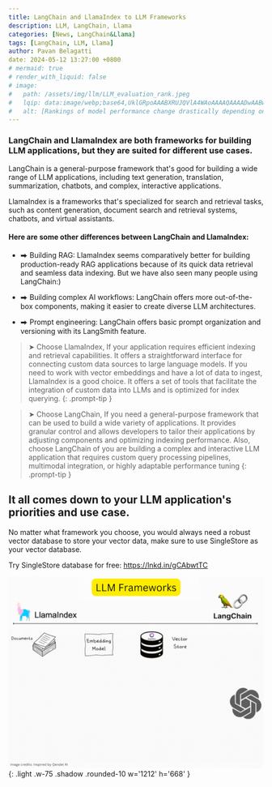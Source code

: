 ```yaml
---
title: LangChain and LlamaIndex to LLM Frameworks
description: LLM, LangChain, Llama
categories: [News, LangChain&Llama]
tags: [LangChain, LLM, Llama]
author: Pavan Belagatti
date: 2024-05-12 13:27:00 +0800
# mermaid: true
# render_with_liquid: false
# image:
#   path: /assets/img/llm/LLM_evaluation_rank.jpeg
#   lqip: data:image/webp;base64,UklGRpoAAABXRUJQVlA4WAoAAAAQAAAADwAABwAAQUxQSDIAAAARL0AmbZurmr57yyIiqE8oiG0bejIYEQTgqiDA9vqnsUSI6H+oAERp2HZ65qP/VIAWAFZQOCBCAAAA8AEAnQEqEAAIAAVAfCWkAALp8sF8rgRgAP7o9FDvMCkMde9PK7euH5M1m6VWoDXf2FkP3BqV0ZYbO6NA/VFIAAAA
#   alt: [Rankings of model performance change drastically depending on which LLM is used as the judge on KILT-NQ]
---
```



### **LangChain** and **LlamaIndex** are both frameworks for building LLM applications, but they are suited for different use cases.

LangChain is a general-purpose framework that's good for building a wide range of LLM applications, including text generation, translation, summarization, chatbots, and complex, interactive applications.

LlamaIndex is a frameworks that's specialized for search and retrieval tasks, such as content generation, document search and retrieval systems, chatbots, and virtual assistants.

#### Here are some other differences between LangChain and LlamaIndex:
+ ⮕ Building RAG: LlamaIndex seems comparatively better for building production-ready RAG applications because of its quick data retrieval and seamless data indexing. But we have also seen many people using LangChain:)

+  ⮕ Building complex AI workflows: LangChain offers more out-of-the-box components, making it easier to create diverse LLM architectures.

+  ⮕ Prompt engineering: LangChain offers basic prompt organization and versioning with its LangSmith feature.

> ➤ Choose LlamaIndex,
If your application requires efficient indexing and retrieval capabilities. It offers a straightforward interface for connecting custom data sources to large language models. If you need to work with vector embeddings and have a lot of data to ingest, LlamaIndex is a good choice. It offers a set of tools that facilitate the integration of custom data into LLMs and is optimized for index querying.
{: .prompt-tip }



> ➤ Choose LangChain,
If you need a general-purpose framework that can be used to build a wide variety of applications.  It provides granular control and allows developers to tailor their applications by adjusting components and optimizing indexing performance. Also, choose LangChain of you are building a complex and interactive LLM application that requires custom query processing pipelines, multimodal integration, or highly adaptable performance tuning
{: .prompt-tip }

It all comes down to your LLM application's priorities and use case. 
-----------------------------------------------------------------
No matter what framework you choose, you would always need a robust vector database to store your vector data, make sure to use SingleStore as your vector database. 

Try SingleStore database for free: <https://lnkd.in/gCAbwtTC>

![LLM Frameworks ](/assets/img/news/LLM%20Frameworks.gif){: .light .w-75 .shadow .rounded-10 w='1212' h='668' }